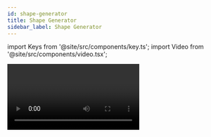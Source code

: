 ```yaml
---
id: shape-generator
title: Shape Generator
sidebar_label: Shape Generator
---
```


import Keys from '@site/src/components/key.ts';
import Video from '@site/src/components/video.tsx';

<Video videoId="oTo6FxHD02o" title="Using Shape Generator" />

A shape is simply an automatic sequence of values which modify a
particular attribute of a fixture. A circle shape, for example, applied
to the pan and tilt attributes, would cause the fixture to move its beam
in a circular pattern around its current position. You can set the size
of the circle and the speed of the circle movement.

Shapes are most useful when used with a group of fixtures. You can then choose to
either apply the shape identically to all the fixtures, or offset them
so that the shape runs along the fixtures creating *"wave"* or *"ballyhoo"*
type effects (called the **Spread** or **Phase** of the shape). This allows
you to very quickly create impressive light shows.

In addition to position shapes, there are a large number of other shapes
available in Titan. The shapes are defined for a particular attribute
such as colour, dimmer, focus and so on.

Titan also has a **Mask FX** function which lets you mask out certain
shapes, preventing them from appearing on the lights. For example, if
some fixtures are running a Circle shape, and then a playback is fired
which has a Position Mask Shape programmed for some of the fixtures, those fixtures
will stop running the circle shape. This can be very useful to modify
playbacks at show time. See
the [Mask FX](shape-generator.md#masking-shapes-using-mask-fx) section below for details.



![Capture Visualiser with a shape running across fixtures](/docs/images/Capture-Visualiser-with-a-shape-running-across-fixtures.png)

## Creating a Shape

When you create a shape, it will be applied to all selected fixtures.

1. [Select the fixtures](../controlling-fixtures.md#selecting-fixtures-and-dimmers-for-control) the shape is to be applied to.
2. At the main menu press <Keys.SoftKey>Shapes and Effects</Keys.SoftKey> then <Keys.SoftKey>Shape
Generator</Keys.SoftKey>.
3. Press <Keys.SoftKey>Create</Keys.SoftKey> to start a new shape <br/>
  ![Shape Generator selecting a category of new shape](/docs/images/Shape-Generator-selecting-a-category-of-new-shape.png).
4. Press a <Keys.SoftKey>softkey</Keys.SoftKey> to select the attribute type to use in the shape or
press <Keys.SoftKey>All</Keys.SoftKey> for a full list.
5. Press a <Keys.SoftKey>softkey</Keys.SoftKey> to select a shape, or touch the desired shape in the **Shapes window**. You can type a search word on the keyboard to search for a particular shape.
6. The shape will be applied to all selected fixtures.

---

-   If you open the Shapes window, it will remain open for instant
    selection of shapes (you don't need to select <Keys.SoftKey>Shape Generator</Keys.SoftKey>).
    The window will only show shapes which are possible on the selected
    fixtures. Pressing attribute buttons will filter the Shapes window
    to show only shapes for that attribute. Press the <Keys.HardKey>Dimmer</Keys.HardKey>
    attribute button to show all shapes.

    

![Shapes Workspace Window](/docs/images/Shapes-Workspace-Window.png)

-   Shapes are based on the current settings of the fixture, so for example *a
    position circle would move around the current pan-tilt position of
    the fixture.*

-   You can change the base value of a shape (e.g. the centre of a
    circle) by changing the attributes using the wheels in the usual
    way. You can reduce the Size to zero (see
    [next section](#changing-size-and-speed-of-a-shape)) to help you
    see what the base value actually is.

-   You can run more than one shape at a time by repeating the above
    procedure. You can run several shapes on one fixture and the output
    will combine in interesting ways.

-   Press <Keys.SoftKey>Shapes and Effects</Keys.SoftKey>, <Keys.SoftKey>Shape Generator</Keys.SoftKey> then <Keys.SoftKey>Edit</Keys.SoftKey> to
    show what shapes are running.

-   If you apply the same shape to two different groups of fixtures, the
    shape will appear twice on the shape list. You can edit the two
    shapes separately to give different directions, speeds etc (see
    [later](#changing-size-and-speed-of-a-shape))

-   If the selected fixture has sub-fixtures (cells) then you will be
    given the option to run the shape on the main fixture, keeping all
    cells identical, or spread across the sub-fixtures/cells. The options
    are:
    -   <Keys.SoftKey>Run on Super Fixtures</Keys.SoftKey> - cells are ignored, fixture operates as one
    block
    -   <Keys.SoftKey>Run on Sub Fixtures (Linear)</Keys.SoftKey> - the cells are used in numerical order
    -   &nbsp;<Keys.SoftKey>Run on Sub Fixtures (Group)</Keys.SoftKey> - the layout of the cells is used as
    programmed in the [Layout Editor](../controlling-fixtures/fixture-groups.md#fixture-order-and-fixture-layout-in-groups) for the group

-   Each shape is designed to work on a particular attribute. Obviously
    if the fixtures don't have the attribute, you will not see any
    effect if you use the shape.

-   Each shape has a default size and speed setting *(defined in the
    shape file)*.

> When using a Rainbow colour shape, to get the full range of colours you need to set the CMY or RGB attributes to **50%**.

## Changing Size and Speed of a Shape

It is easy to change the size and speed of a shape after it has first
been created. If the display above the wheels is showing Spread and
Offset rather than Size/Speed, press <Keys.SoftKey>Adjust Speed, Size and Spread</Keys.SoftKey>.

![Shape Wheel Attribute Controls for Speed, Size & Spread](/docs/images/Shape-Wheel-Attribute-Controls-for-Speed-Size-Spread.png)

-   Control the speed of the shape using the left hand wheel

-   Control the size of the shape using the middle wheel 

-   The size and speed is shown above the wheels on the display

---

Other things to know about size and speed of shapes:

-   If you have more than one shape running, the controls operate on the
    most recent one. You can edit the parameters of any shape that's
    running using the Edit Shape function, see
    [Editing a Shape in a Cue Using Include](editing-shapes-and-effects.md#editing-a-shape-in-a-cue-using-include).

-   The minimum size is zero. This will *"hide"* the shape, and the
    fixture will resume its previous settings. The shape is, however,
    still active.

-   Once a shape is saved in a playback, you can use the playback fader
    or a separate
    [Speed or Size master](../running-the-show/playback-controls.md#speed-and-size-masters)
    to control the speed and size.

## Changing the Spread of a Shape Across Multiple Fixtures

Shapes get more interesting (and look more impressive) when you apply
them to multiple fixtures. You can control how a shape is spread across
several fixtures. You can also control Phase, which is a different way
of selecting the same thing.

The sequence of the shape across the fixtures is controlled by the order
in which you selected the fixtures when you created the shape. You can
edit the order by selecting <Keys.SoftKey>Fixture Order</Keys.SoftKey> in the Shape Edit menu.

1. If the right hand wheel isn't showing Spread, press <Keys.SoftKey>Adjust Speed,
Size and Spread</Keys.SoftKey>
2. Control the **Spread** of the shape using the right hand wheel, or to
set in terms of Phase, press <Keys.SoftKey>Adjust Spread, Phase and Offset</Keys.SoftKey> and
use the middle wheel.

Spread = **12** *(Phase = 30 degrees)*:

![Capture Visualiser with a shape running across fixtures with spread of 12](/docs/images/Capture-Visualiser-with-a-shape-running-across-fixtures-with-spread-of-12.png)

---

Spread = **6** *(Phase = 60 degrees)*:

![Capture Visualiser with a shape running across fixtures with spread of 6](/docs/images/Capture-Visualiser-with-a-shape-running-across-fixtures-with-spread-of-6.png)

---

Spread = **2** *(Phase = 180 degrees)*:

![Capture Visualiser with a shape running across fixtures with spread of 2](/docs/images/Capture-Visualiser-with-a-shape-running-across-fixtures-with-spread-of-2.png)

In **Phase** mode, the display above the wheel shows the phase in degrees.
For example, 180 degrees repeats every 2 fixtures, 90 degrees repeats
every 4 fixtures, 60 degrees repeats every 6 fixtures, and so on.

The **Offset** function allows you to set the starting phase of the shape,
when more than one shape is running. *For example, if you were running a
Cyan shape and a Magenta shape to create a mix of colours, you would
probably want to start them with Cyan at full and Magenta at zero to
give the full range of colours. In this case you would set one of the
shapes to have a Phase Offset of 180 degrees.* Without the phase offset,
both shapes would reach full at the same time.

>   After adjusting offset or phase, it is useful to **Restart** the shape so
    you can see how it will look when fired from a cue. Press <Keys.SoftKey>Restart Shapes</Keys.SoftKey>
    on the shape Edit menu.

## Shape Direction

The <Keys.SoftKey>Direction</Keys.SoftKey> softkey opens a menu allowing you to set a direction
for the shape. If you have defined a
[2D layout for the group](../controlling-fixtures/fixture-groups.md#fixture-order-and-fixture-layout-in-groups)
this allows you to have shapes that visibly
move in particular directions.

You can keep the shape direction menu open using the <Keys.HardKey>Menu Latch</Keys.HardKey>
button, to allow you to try different options and see the effects.

## Beat and Cycles

The <Keys.SoftKey>Adjust Beat and Cycles</Keys.SoftKey> option lets you set on the wheels how the
programmed speed will trigger the shape, and how many times the shape
will run.

### Beats

The Beats option defaults to <Keys.SoftKey>Beats=1</Keys.SoftKey> which makes the shape run at
normal speed. Higher numbers will divide the count, for example <Keys.SoftKey>Beats=4</Keys.SoftKey> will make the shape run at quarter of the speed. This is
really useful to synchronise different types of shapes which are running
together.

Clicking the middle of the wheel roller image on screen or pressing <Keys.HardKey>@A</Keys.HardKey>
for **Wheel A** allows you to type in a number for the Beats parameter, and
also shows two further options for Beats: <Keys.SoftKey>Match to Spread</Keys.SoftKey> sets the
beat count to be the same as the current Spread setting for the shape.
This is useful when using dimmer shapes with movement shapes as it will
make each fixture turn on for a full cycle of the movement shape. The <Keys.SoftKey>Custom</Keys.SoftKey> option resets the <Keys.SoftKey>Value</Keys.SoftKey> option to the last entered value.

### Cycles

The cycles option sets how many times the shape will run. By default
this is set to infinity (∞) which means the shape will continue to run
until you stop it. If you set a fixed number, the shape will stop by
itself after that number of cycles.

You can type in a number instead of using the wheels by clicking the
middle of the wheel roller image on screen or pressing <Keys.HardKey>@B</Keys.HardKey> for **Wheel B**. If
you are typing in a number you can enter part cycles, for example 1.5.

## Using Shapes in Cues

When you save a shape into a cue, you can set the playback fader to
control the size and/or speed of the shape in
playback [Options](../cues/playback-options.md) to give you more options at
show time; you can also control the size and speed from separate
[Size Master and Speed Master faders](../running-the-show/playback-controls.md#speed-and-size-masters).

You can use shapes in a cue list, see
[Shape Tracking in Cue Lists](../cue-lists/creating-a-cue-list.md#shape-tracking-in-cue-lists)
on how the shapes will behave as you go from cue to cue.

You can adjust a running shape at playback time, see 
[Editing a Live Running Shape](editing-shapes-and-effects.md#editing-a-live-running-shape).


## Masking shapes using Mask FX

It is often useful to be able to partially or completely stop a running shape, for example
to freeze the look at the end of a song or to modify the look for different moments.

The <Keys.SoftKey>Mask FX</Keys.SoftKey> softkey on the Shapes and Effects menu allows you to record a mask which will
stop shapes (both normal shapes and key frame shapes). The mask can be set to stop all shapes on all fixtures, or only shapes controlling certain attributes. You 
can also select certain fixtures for the mask and leave other fixtures unaffected.

To create a mask:

1.	Press <Keys.SoftKey>Mask FX</Keys.SoftKey> on the Shapes and Effects menu (Diamond 9 has a dedicated <Keys.HardKey>Mask FX</Keys.HardKey> button - press twice to turn all attributes on in the mask).
2.	The Attribute Bank buttons (Position, Colour etc) will flash. Choose which attributes you want to mask
	by toggling the buttons on and off.
3.	If no fixtures are selected the mask will apply to all fixtures. If you only want it to apply to certain fixtures, select them now.
4.	Press <Keys.SoftKey>Create Mask Shape</Keys.SoftKey>. (The <Keys.SoftKey>Create Mask FX</Keys.SoftKey> button will mask both shapes and pixel map effects.)
5.	You should see the mask taking effect on the output - if you store it in a playback, the playback
	will stop the shapes it's set to mask while it is active.
	
- The <Keys.SoftKey>Clear mask from programmer</Keys.SoftKey> button will remove any mask shapes or mask effects from the programmer for all fixtures.

- This function replaces the **Block Shapes** function of previous versions. Shows containing Block Shapes from previous versions
  will load and work as expected, but the block shapes will be renamed "Mask".

- The personality library may need updating for this to work. 

## Storing Shapes in Palettes

You can create palettes containing shapes. This is really useful to
quickly call back shapes pre-configured with different spread and speed
settings. See
[Creating an Effects Palette (Shape or Pixel Mapper)](../palettes/creating-palettes.md#creating-an-effects-palette-shape-or-pixel-mapper).
